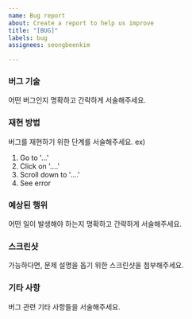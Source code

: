 ```yaml
---
name: Bug report
about: Create a report to help us improve
title: "[BUG]"
labels: bug
assignees: seongbeenkim

---
```


### 버그 기술
어떤 버그인지 명확하고 간략하게 서술해주세요.

### 재현 방법
버그를 재현하기 위한 단계를 서술해주세요.
ex)
1. Go to '...'
2. Click on '....'
3. Scroll down to '....'
4. See error

### 예상된 행위
어떤 일이 발생해야 하는지 명확하고 간략하게 서술해주세요.

### 스크린샷
가능하다면, 문제 설명을 돕기 위한 스크린샷을 첨부해주세요.

### 기타 사항
버그 관련 기타 사항들을 서술해주세요.
